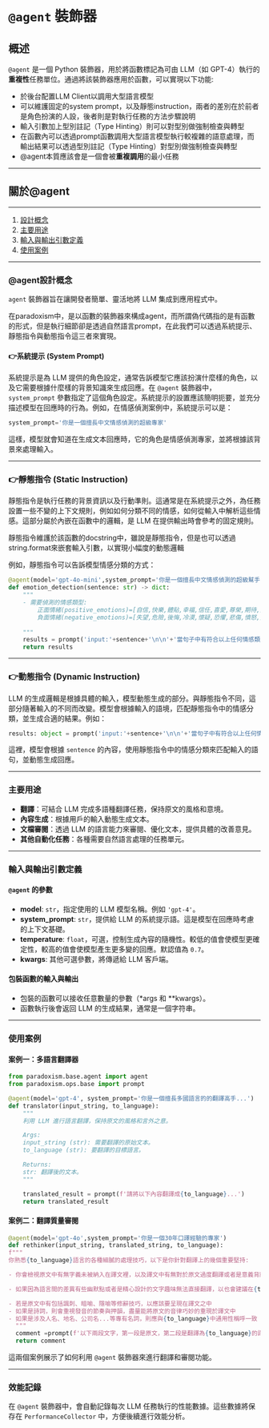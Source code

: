 # `@agent` 裝飾器

## 概述

`@agent` 是一個 Python 裝飾器，用於將函數標記為可由 LLM（如 GPT-4）執行的**重複性**任務單位。通過將該裝飾器應用於函數，可以實現以下功能:

* 於後台配置LLM Client以調用大型語言模型
* 可以維護固定的system prompt，以及靜態instruction，兩者的差別在於前者是角色扮演的人設，後者則是對執行任務的方法步驟說明
* 輸入引數加上型別註記（Type Hinting）則可以對型別做強制檢查與轉型
* 在函數內可以透過prompt函數調用大型語言模型執行較複雜的語意處理，而輸出結果可以透過型別註記（Type Hinting）對型別做強制檢查與轉型
* @agent本質應該會是一個會被**重複調用**的最小任務

---

## 關於@agent

---

1. [設計概念](#%E8%A8%AD%E8%A8%88%E6%A6%82%E5%BF%B5)
2. [主要用途](#%E4%B8%BB%E8%A6%81%E7%94%A8%E9%80%94)
3. [輸入與輸出引數定義](#%E8%BC%B8%E5%85%A5%E8%88%87%E8%BC%B8%E5%87%BA%E5%BC%95%E6%95%B8%E5%AE%9A%E7%BE%A9)
4. [使用案例](#%E4%BD%BF%E7%94%A8%E6%A1%88%E4%BE%8B)

---

### @agent設計概念

`agent` 裝飾器旨在讓開發者簡單、靈活地將 LLM 集成到應用程式中。

在paradoxism中，是以函數的裝飾器來構成agent，而所謂偽代碼指的是有函數的形式，但是執行細節卻是透過自然語言prompt，在此我們可以透過系統提示、靜態指令與動態指令這三者來實現。

#### 👉系統提示 (System Prompt)

系統提示是為 LLM 提供的角色設定，通常告訴模型它應該扮演什麼樣的角色，以及它需要根據什麼樣的背景知識來生成回應。在 `@agent` 裝飾器中，`system_prompt` 參數指定了這個角色設定。系統提示的設置應該簡明扼要，並充分描述模型在回應時的行為。例如，在情感偵測案例中，系統提示可以是：

```python
system_prompt='你是一個擅長中文情感偵測的超級專家'
```

這樣，模型就會知道在生成文本回應時，它的角色是情感偵測專家，並將根據該背景來處理輸入。

---

### 👉靜態指令 (Static Instruction)

靜態指令是執行任務的背景資訊以及行動準則。這通常是在系統提示之外，為任務設置一些不變的上下文規則，例如如何分類不同的情感，如何從輸入中解析這些情感。這部分屬於內嵌在函數中的邏輯，是 LLM 在提供輸出時會參考的固定規則。

靜態指令維護於該函數的docstring中，雖說是靜態指令，但是也可以透過string.format來嵌套輸入引數，以實現小幅度的動態邏輯

例如，靜態指令可以告訴模型情感分類的方式：

```python
@agent(model='gpt-4o-mini',system_prompt='你是一個擅長中文情感偵測的超級幫手')
def emotion_detection(sentence: str) -> dict:
    """
    - 需要偵測的情感類型:
        正面情緒(positive_emotions)=[自信,快樂,體貼,幸福,信任,喜愛,尊榮,期待,感動,感謝,熱門,獨特,稱讚]
        負面情緒(negative_emotions)=[失望,危險,後悔,冷漠,懷疑,恐懼,悲傷,憤怒,擔心,無奈,煩悶,虛假,討厭,貶責,輕視]
  
    """
    results = prompt('input:'+sentence+'\n\n'+'當句子中有符合以上任何情感類型時，請盡可能的將符合的「情感類型」(key)及句子中的那些「觸及到情感類型的句子文字內容」(value)成對的列舉出來，一個句子可以觸及不只一種情感，請以dict形式輸出')
    return results
```

---

### 👉動態指令 (Dynamic Instruction)

LLM 的生成邏輯是根據具體的輸入，模型動態生成的部分。與靜態指令不同，這部分隨著輸入的不同而改變。模型會根據輸入的語境，匹配靜態指令中的情感分類，並生成合適的結果。例如：

```python
results: object = prompt('input:'+sentence+'\n\n'+'當句子中有符合以上任何情感類型時，請盡可能的將符合的「情感類型」(key)及句子中的那些「觸及到情感類型的句子文字內容」(value)成對的列舉出來，一個句子可以觸及不只一種情感，請以dict形式輸出')
```

這裡，模型會根據 `sentence` 的內容，使用靜態指令中的情感分類來匹配輸入的語句，並動態生成回應。

---

### 主要用途

* **翻譯**：可結合 LLM 完成多語種翻譯任務，保持原文的風格和意境。
* **內容生成**：根據用戶的輸入動態生成文本。
* **文檔審閱**：透過 LLM 的語言能力來審閱、優化文本，提供具體的改善意見。
* **其他自動化任務**：各種需要自然語言處理的任務單元。

---

### 輸入與輸出引數定義

#### `@agent` 的參數

* **model**: `str`，指定使用的 LLM 模型名稱。例如 `'gpt-4'`。
* **system\_prompt**: `str`，提供給 LLM 的系統提示語。這是模型在回應時考慮的上下文基礎。
* **temperature**: `float`，可選，控制生成內容的隨機性。較低的值會使模型更確定性，較高的值會使模型產生更多變的回應。默認值為 `0.7`。
* **kwargs**: 其他可選參數，將傳遞給 LLM 客戶端。

#### 包裝函數的輸入與輸出

* 包裝的函數可以接收任意數量的參數（\*args 和 \*\*kwargs）。
* 函數執行後會返回 LLM 的生成結果，通常是一個字符串。

---

### 使用案例

#### 案例一：多語言翻譯器

```python
from paradoxism.base.agent import agent
from paradoxism.ops.base import prompt

@agent(model='gpt-4', system_prompt='你是一個擅長多國語言的的翻譯高手...')
def translator(input_string, to_language):
    """
    利用 LLM 進行語言翻譯，保持原文的風格和言外之意。

    Args:
    input_string (str): 需要翻譯的原始文本。
    to_language (str): 要翻譯的目標語言。

    Returns:
    str: 翻譯後的文本。
    """

    translated_result = prompt(f'請將以下內容翻譯成{to_language}...')
    return translated_result
```

#### 案例二：翻譯質量審閱

```python
@agent(model='gpt-4o',system_prompt='你是一個30年口譯經驗的專家')
def rethinker(input_string, translated_string, to_language):
f"""
你熟悉{to_language}語言的各種細膩的處理技巧，以下是你針對翻譯上的幾個重要堅持:

- 你會檢視原文中有無字義未被納入在譯文裡，以及譯文中有無對於原文過度翻譯或者是意義背離的問題

- 如果因為語言間的差異有些幽默點或者是精心設計的文字趣味無法直接翻譯，以也會建議在{to_language}可以怎麼處理來致敬原文的設計精巧之處

- 若是原文中有包括諷刺、暗喻、隱喻等修辭技巧，以應該要呈現在譯文之中
- 如果是詩詞，則會重視發音的節奏與押韻，盡量能將原文的音律巧妙的重現於譯文中
- 如果是涉及人名、地名、公司名...等專有名詞，則應與{to_language}中通用性稱呼一致
  """
  comment =prompt(f'以下兩段文字，第一段是原文，第二段是翻譯為{to_language}的譯文，請你針對這樣的翻譯是否還有可以更精進優化的空間給予具體的改進意見，以及那些是你覺得值得讚賞的優秀之處?你只提出觀點與看法，不要提供整份調整後譯文\n\n"""{input_string}"""\n\n"""{translated_string}"""')
  return comment
```

這兩個案例展示了如何利用 `@agent` 裝飾器來進行翻譯和審閱功能。

---

### 效能記錄

在 `@agent` 裝飾器中，會自動記錄每次 LLM 任務執行的性能數據。這些數據將保存在 `PerformanceCollector` 中，方便後續進行效能分析。
